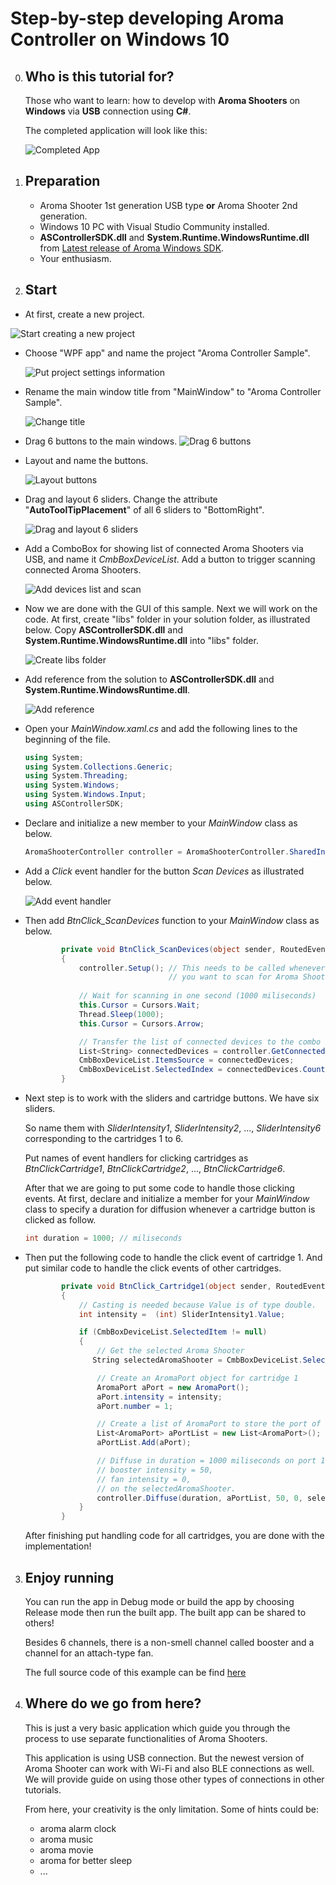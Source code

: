 # Step-by-step developing Aroma Controller on Windows 10

0. ## Who is this tutorial for?

    Those who want to learn: how to develop with **Aroma Shooters** on **Windows** via **USB** connection using **C#**. 

    The completed application will look like this:

    ![Completed App](C:\Users\Ai\Desktop\Tutorials\11_CompletedApp.png)

1. ## Preparation

   - Aroma Shooter 1st generation USB type **or** Aroma Shooter 2nd generation.
   - Windows 10 PC with Visual Studio Community installed.
   - **ASControllerSDK.dll** and **System.Runtime.WindowsRuntime.dll** from [Latest release of Aroma Windows SDK](https://github.com/aromajoin/controller-sdk-windows/releases).
   - Your enthusiasm.

2. ## Start

-    At first, create a new project.

![Start creating a new project](01_NewProject.png)

- Choose "WPF app" and name the project "Aroma Controller Sample".

  ![Put project settings information](02_ProjectSettings.png)

- Rename the main window title from "MainWindow" to "Aroma Controller Sample".

  ![Change title](03_ChangeTitle.png)

- Drag 6 buttons to the main windows.
  ![Drag 6 buttons](04_DragButtons.png)
  
- Layout and name the buttons.

  ![Layout buttons](05_LayoutButtons.png)

- Drag and layout 6 sliders. Change the attribute "**AutoToolTipPlacement**" of all 6 sliders to "BottomRight".

  ![Drag and layout 6 sliders](06_AddSliders.png)

- Add a ComboBox for showing list of connected Aroma Shooters via USB, and name it *CmbBoxDeviceList*. Add a button to trigger scanning connected Aroma Shooters.

  ![Add devices list and scan](07_AddDeviceListAndScan.png)

- Now we are done with the GUI of this sample. Next we will work on the code. At first, create "libs" folder in your solution folder, as illustrated below. Copy **ASControllerSDK.dll** and **System.Runtime.WindowsRuntime.dll** into "libs" folder.

  ![Create libs folder](08_AddLibFolder.png)

- Add reference from the solution to **ASControllerSDK.dll** and **System.Runtime.WindowsRuntime.dll**.

  ![Add reference](09_AddReference.png)

- Open your *MainWindow.xaml.cs* and add the following lines to the beginning of the file.

  ```c#
  using System;
  using System.Collections.Generic;
  using System.Threading;
  using System.Windows;
  using System.Windows.Input;
  using ASControllerSDK;
  ```

- Declare and initialize a new member to your *MainWindow* class as below.

  ```c#
  AromaShooterController controller = AromaShooterController.SharedInstance;
  ```

- Add a *Click* event handler for the button *Scan Devices* as illustrated below.

  ![Add event handler](C:\Users\Ai\Desktop\Tutorials\10_AddEventHandler.png)

- Then add *BtnClick_ScanDevices* function to your *MainWindow* class as below.

  ```c#
          private void BtnClick_ScanDevices(object sender, RoutedEventArgs e)
          {           
              controller.Setup(); // This needs to be called whenever 
                                  // you want to scan for Aroma Shooters.
              
              // Wait for scanning in one second (1000 miliseconds)
              this.Cursor = Cursors.Wait;
              Thread.Sleep(1000);
              this.Cursor = Cursors.Arrow;
  
              // Transfer the list of connected devices to the combo box.
              List<String> connectedDevices = controller.GetConnectedDevices();
              CmbBoxDeviceList.ItemsSource = connectedDevices;
              CmbBoxDeviceList.SelectedIndex = connectedDevices.Count > 0 ? 0 : -1;
          }
  
  ```

  

- Next step is to work with the sliders and cartridge buttons. We have six sliders. 

  So name them with *SliderIntensity1*, *SliderIntensity2*, ..., *SliderIntensity6* corresponding to the cartridges 1 to 6. 

  Put names of event handlers for clicking cartridges as *BtnClickCartridge1*, *BtnClickCartridge2*, ..., *BtnClickCartridge6*. 

  After that we are going to put some code to handle those clicking events. At first, declare and initialize a member for your *MainWindow* class to specify a duration for diffusion whenever a cartridge button is clicked as follow.

  ```c#
  int duration = 1000; // miliseconds
  ```

- Then put the following code to handle the click event of cartridge 1. And put similar code to handle the click events of other cartridges.

  ```C#
          private void BtnClick_Cartridge1(object sender, RoutedEventArgs e)
          {
              // Casting is needed because Value is of type double.
              int intensity =  (int) SliderIntensity1.Value; 
  
              if (CmbBoxDeviceList.SelectedItem != null)
              {
                  // Get the selected Aroma Shooter
                 String selectedAromaShooter = CmbBoxDeviceList.SelectedItem.ToString();
  
                  // Create an AromaPort object for cartridge 1
                  AromaPort aPort = new AromaPort();
                  aPort.intensity = intensity;
                  aPort.number = 1;
  
                  // Create a list of AromaPort to store the port of cartridge 1
                  List<AromaPort> aPortList = new List<AromaPort>();
                  aPortList.Add(aPort);
  
                  // Diffuse in duration = 1000 miliseconds on port 1, 
                  // booster intensity = 50, 
                  // fan intensity = 0, 
                  // on the selectedAromaShooter.
                  controller.Diffuse(duration, aPortList, 50, 0, selectedAromaShooter);
              }
          }
  ```

  

  After finishing put handling code for all cartridges, you are done with the implementation!

3. ## Enjoy running

   You can run the app in Debug mode or build the app by choosing Release mode then run the built app. The built app can be shared to others!

   Besides 6 channels, there is a non-smell channel called booster and a channel for an attach-type fan.

   The full source code of this example can be find [here](https://drive.google.com/open?id=1wxX946lBUI7osNabms0wGFfrKg9EATEZ)

4. ## Where do we go from here?

   This is just a very basic application which guide you through the process to use separate functionalities  of Aroma Shooters. 

   This application is using USB connection. But the newest version of Aroma Shooter can work with Wi-Fi and also BLE connections as well. We will provide guide on using those other types of connections in other tutorials.

   From here, your creativity is the only limitation. Some of hints could be:

   - aroma alarm clock
   - aroma music
   - aroma movie
   - aroma for better sleep
   - ...

